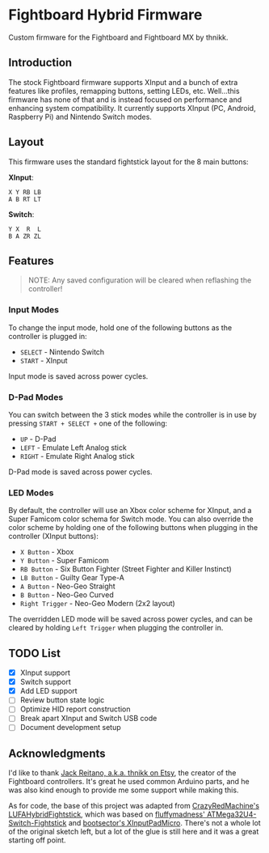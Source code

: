 # Fightboard Hybrid Firmware

Custom firmware for the Fightboard and Fightboard MX by thnikk.

## Introduction

The stock Fightboard firmware supports XInput and a bunch of extra features like profiles, remapping buttons, setting LEDs, etc. Well...this firmware has none of that and is instead focused on performance and enhancing system compatibility. It currently supports XInput (PC, Android, Raspberry Pi) and Nintendo Switch modes.

## Layout

This firmware uses the standard fightstick layout for the 8 main buttons:

**XInput**:

```text
X Y RB LB
A B RT LT
```

**Switch**:

```text
Y X  R  L
B A ZR ZL
```

## Features

> NOTE: Any saved configuration will be cleared when reflashing the controller!

### Input Modes

To change the input mode, hold one of the following buttons as the controller is plugged in:

* `SELECT` - Nintendo Switch
* `START` - XInput

Input mode is saved across power cycles.

### D-Pad Modes

You can switch between the 3 stick modes while the controller is in use by pressing `START + SELECT +` one of the following:

* `UP` - D-Pad
* `LEFT` - Emulate Left Analog stick
* `RIGHT` - Emulate Right Analog stick

D-Pad mode is saved across power cycles.

### LED Modes

By default, the controller will use an Xbox color scheme for XInput, and a Super Famicom color schema for Switch mode. You can also override the color scheme by holding one of the following buttons when plugging in the controller (XInput buttons):

* `X Button` - Xbox
* `Y Button` - Super Famicom
* `RB Button` - Six Button Fighter (Street Fighter and Killer Instinct)
* `LB Button` - Guilty Gear Type-A
* `A Button` - Neo-Geo Straight
* `B Button` - Neo-Geo Curved
* `Right Trigger` - Neo-Geo Modern (2x2 layout)

The overridden LED mode will be saved across power cycles, and can be cleared by holding `Left Trigger` when plugging the controller in.

## TODO List

* [x] XInput support
* [x] Switch support
* [x] Add LED support
* [ ] Review button state logic
* [ ] Optimize HID report construction
* [ ] Break apart XInput and Switch USB code
* [ ] Document development setup

## Acknowledgments

I'd like to thank [Jack Reitano, a.k.a. thnikk on Etsy](https://www.etsy.com/people/thnikk), the creator of the Fightboard controllers. It's great he used common Arduino parts, and he was also kind enough to provide me some support while making this.

As for code, the base of this project was adapted from [CrazyRedMachine's LUFAHybridFightstick](https://github.com/CrazyRedMachine/LUFAHybridFightstick), which was based on [fluffymadness' ATMega32U4-Switch-Fightstick](https://github.com/fluffymadness/ATMega32U4-Switch-Fightstick) and [bootsector's XInputPadMicro](https://github.com/bootsector/XInputPadMicro). There's not a whole lot of the original sketch left, but a lot of the glue is still here and it was a great starting off point.
